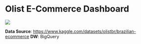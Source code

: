 # Olist E-Commerce Dashboard

![](https://drive.google.com/uc?id=1N3d4uwuqd7YeQuW6KI_tiiCRWYVQqPTd)

**Data Source**: https://www.kaggle.com/datasets/olistbr/brazilian-ecommerce
**DW**: BigQuery